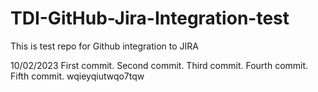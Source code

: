 # TDI-GitHub-Jira-Integration-test
This is test repo for Github integration to JIRA

10/02/2023
First commit.
Second commit. 
Third commit.
Fourth commit.
Fifth commit.
wqieyqiutwqo7tqw